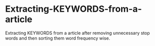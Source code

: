 # Extracting-KEYWORDS-from-a-article
Extracting KEYWORDS from a article after removing unnecessary stop words and then sorting them word frequency wise.
